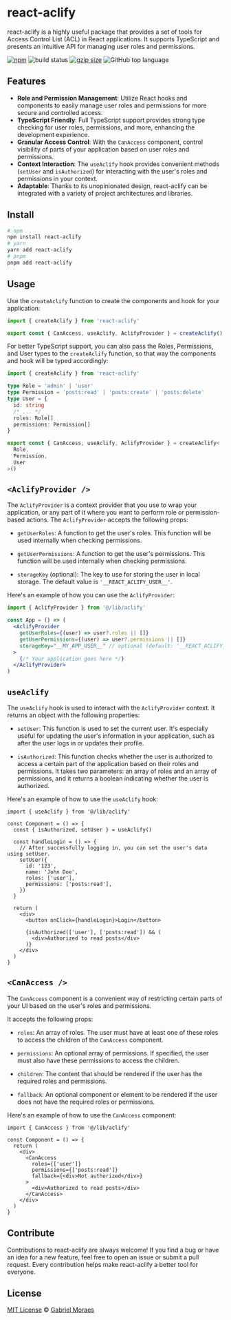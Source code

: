 # react-aclify

react-aclify is a highly useful package that provides a set of tools for Access Control List (ACL) in React applications. It supports TypeScript and presents an intuitive API for managing user roles and permissions.

<a href="https://www.npmjs.org/package/react-aclify"><img src="https://img.shields.io/npm/v/react-aclify.svg" alt="npm"></a>
<img src="https://github.com/gabrielnafuzi/react-aclify/workflows/CI/badge.svg" alt="build status">
<a href="https://unpkg.com/react-aclify/dist/index.js"><img src="https://img.badgesize.io/https://unpkg.com/react-aclify/dist/index.js?compression=gzip&label=gzip" alt="gzip size"></a>
<img src="https://img.shields.io/github/languages/top/gabrielnafuzi/react-aclify" alt="GitHub top language" />

## Features

- **Role and Permission Management**: Utilize React hooks and components to easily manage user roles and permissions for more secure and controlled access.
- **TypeScript Friendly**: Full TypeScript support provides strong type checking for user roles, permissions, and more, enhancing the development experience.
- **Granular Access Control**: With the `CanAccess` component, control visibility of parts of your application based on user roles and permissions.
- **Context Interaction**: The `useAclify` hook provides convenient methods (`setUser` and `isAuthorized`) for interacting with the user's roles and permissions in your context.
- **Adaptable**: Thanks to its unopinionated design, react-aclify can be integrated with a variety of project architectures and libraries.

## Install

```bash
# npm
npm install react-aclify
# yarn
yarn add react-aclify
# pnpm
pnpm add react-aclify
```

## Usage

Use the `createAclify` function to create the components and hook for your application:

```ts
import { createAclify } from 'react-aclify'

export const { CanAccess, useAclify, AclifyProvider } = createAclify()
```

For better TypeScript support, you can also pass the Roles, Permissions, and User types to the `createAclify` function, so that way the components and hook will be typed accordingly:

```ts
import { createAclify } from 'react-aclify'

type Role = 'admin' | 'user'
type Permission = 'posts:read' | 'posts:create' | 'posts:delete'
type User = {
  id: string
  /* ... */
  roles: Role[]
  permissions: Permission[]
}

export const { CanAccess, useAclify, AclifyProvider } = createAclify<
  Role,
  Permission,
  User
>()
```

## `<AclifyProvider />`

The `AclifyProvider` is a context provider that you use to wrap your application, or any part of it where you want to perform role or permission-based actions. The `AclifyProvider` accepts the following props:

- `getUserRoles`: A function to get the user's roles. This function will be used internally when checking permissions.

- `getUserPermissions`: A function to get the user's permissions. This function will be used internally when checking permissions.

- `storageKey` (optional): The key to use for storing the user in local storage. The default value is `'__REACT_ACLIFY_USER__'`.

Here's an example of how you can use the `AclifyProvider`:

```jsx
import { AclifyProvider } from '@/lib/aclify'

const App = () => (
  <AclifyProvider
    getUserRoles={(user) => user?.roles || []}
    getUserPermissions={(user) => user?.permissions || []}
    storageKey="__MY_APP_USER__" // optional (default: '__REACT_ACLIFY_USER__')
  >
    {/* Your application goes here */}
  </AclifyProvider>
)
```

## `useAclify`

The `useAclify` hook is used to interact with the `AclifyProvider` context. It returns an object with the following properties:

- `setUser`: This function is used to set the current user. It's especially useful for updating the user's information in your application, such as after the user logs in or updates their profile.

- `isAuthorized`: This function checks whether the user is authorized to access a certain part of the application based on their roles and permissions. It takes two parameters: an array of roles and an array of permissions, and it returns a boolean indicating whether the user is authorized.

Here's an example of how to use the `useAclify` hook:

```tsx
import { useAclify } from '@/lib/aclify'

const Component = () => {
  const { isAuthorized, setUser } = useAclify()

  const handleLogin = () => {
    // After successfully logging in, you can set the user's data using setUser.
    setUser({
      id: '123',
      name: 'John Doe',
      roles: ['user'],
      permissions: ['posts:read'],
    })
  }

  return (
    <div>
      <button onClick={handleLogin}>Login</button>

      {isAuthorized(['user'], ['posts:read']) && (
        <div>Authorized to read posts</div>
      )}
    </div>
  )
}
```

## `<CanAccess />`

The `CanAccess` component is a convenient way of restricting certain parts of your UI based on the user's roles and permissions.

It accepts the following props:

- `roles`: An array of roles. The user must have at least one of these roles to access the children of the `CanAccess` component.

- `permissions`: An optional array of permissions. If specified, the user must also have these permissions to access the children.

- `children`: The content that should be rendered if the user has the required roles and permissions.

- `fallback`: An optional component or element to be rendered if the user does not have the required roles or permissions.

Here's an example of how to use the `CanAccess` component:

```tsx
import { CanAccess } from '@/lib/aclify'

const Component = () => {
  return (
    <div>
      <CanAccess
        roles={['user']}
        permissions={['posts:read']}
        fallback={<div>Not authorized</div>}
      >
        <div>Authorized to read posts</div>
      </CanAccess>
    </div>
  )
}
```

## Contribute

Contributions to react-aclify are always welcome! If you find a bug or have an idea for a new feature, feel free to open an issue or submit a pull request. Every contribution helps make react-aclify a better tool for everyone.

## License

[MIT License](https://opensource.org/licenses/MIT) © [Gabriel Moraes](https://github.com/gabrielnafuzi)
